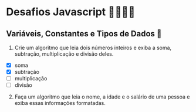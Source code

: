 # Desafios Javascript 👩🏻‍💻🚀

## Variáveis, Constantes e Tipos de Dados 🎲

1. Crie um algoritmo que leia dois números inteiros e exiba a soma, subtração,
   multiplicação e divisão deles.

* [X]  soma
* [X]  subtração
* [ ]  multiplicação
* [ ]  divisão

2. Faça um algoritmo que leia o nome, a idade e o salário de uma pessoa e exiba
   essas informações formatadas.
